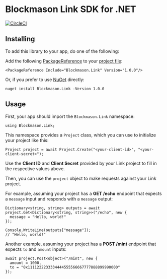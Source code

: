 # Blockmason Link SDK for .NET

[![CircleCI][1]][2]

## Installing

To add this library to your app, do one of the following:

Add the following [PackageReference][4] to your [project file][5]:

```
<PackageReference Include="Blockmason.Link" Version="1.0.0"/>
```

Or, if you prefer to use [NuGet][3] directly:

```
nuget install Blockmason.Link -Version 1.0.0
```

## Usage

First, your app should import the `Blockmason.Link` namespace:

```
using Blockmason.Link;
```

This namespace provides a `Project` class, which you can use to
initialize your project like this:

```
Project project = await Project.Create("<your-client-id>", "<your-client-secret>");
``` 

Use the **Client ID** and **Client Secret** provided by your Link project
to fill in the respective values above.

Then, you can use the `project` object to make requests against your
Link project.

For example, assuming your project has a **GET /echo** endpoint that
expects a `message` input and responds with a `message` output:

```
Dictionary<string, string> outputs = await project.Get<Dictionary<string, string>>("/echo", new {
  message = "Hello, world!"
});

Console.WriteLine(outputs["message"]);
// "Hello, world!"
```

Another example, assuming your project has a **POST /mint** endpoint
that expects `to` and `amount` inputs:

```
await project.Post<object>("/mint", new {
  amount = 1000,
  to = "0x1111222233334444555566667777888899990000"
});
```

[1]: https://circleci.com/gh/blockmason/link-sdk.net.svg?style=svg
[2]: https://circleci.com/gh/blockmason/link-sdk.net
[3]: https://www.nuget.org/
[4]: https://docs.microsoft.com/en-us/nuget/consume-packages/package-references-in-project-files
[5]: https://docs.microsoft.com/en-us/dotnet/core/tools/?tabs=netcore2x
